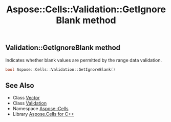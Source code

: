 ﻿---
title: Aspose::Cells::Validation::GetIgnoreBlank method
linktitle: GetIgnoreBlank
second_title: Aspose.Cells for C++ API Reference
description: 'Aspose::Cells::Validation::GetIgnoreBlank method. Indicates whether blank values are permitted by the range data validation in C++.'
type: docs
weight: 2400
url: /cpp/aspose.cells/validation/getignoreblank/
---
## Validation::GetIgnoreBlank method


Indicates whether blank values are permitted by the range data validation.

```cpp
bool Aspose::Cells::Validation::GetIgnoreBlank()
```

## See Also

* Class [Vector](../../vector/)
* Class [Validation](../)
* Namespace [Aspose::Cells](../../)
* Library [Aspose.Cells for C++](../../../)
